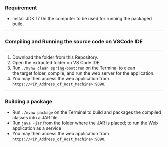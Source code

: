 ### Requirement
- Install JDK 17 0n the computer to be used for running the packaged build.
---
### Compiling and Running the source code on VSCode IDE
---
1. Download the folder from this Repository.
2. Open the extracted folder on VS Code IDE
3.  Run `./mvnw clean spring-boot:run` on the Terminal to clean the target folder, compile, and run the web server for the application.
4.  You may then access the web application from `https://<IP_Address_of_Host_Machine>:9090`.
---
### Building a package
- Run `./mvnw package` on the Terminal to build and packages the compiled classes into a JAR file.
- Run `java -jar` from the folder where the JAR is placed; to run the Web application as a service
- You may then access the web application from `https://<IP_Address_of_Host_Machine>:9090`.
